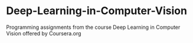 # Deep-Learning-in-Computer-Vision
Programming assignments from the course Deep Learning in Computer Vision offered by Coursera.org
